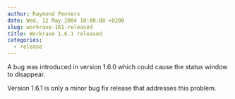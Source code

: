 ```yaml
---
author: Raymond Penners
date: Wed, 12 May 2004 10:00:00 +0200
slug: workrave-161-released
title: Workrave 1.6.1 released
categories:
  - release
---
```

A bug was introduced in version 1.6.0 which could cause the status window to
disappear.
<!--more-->

Version 1.6.1 is only a minor bug fix release that addresses this problem.